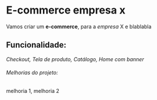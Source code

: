 # E-commerce empresa x

Vamos criar um **e-commerce**, para a *empresa*  X e blablabla

## Funcionalidade:

_Checkout, Tela de produto, Catálogo, Home com banner_


###### Melhorias do projeto:

melhoria 1, melhoria 2